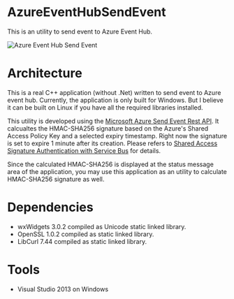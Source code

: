# AzureEventHubSendEvent
This is an utility to send event to Azure Event Hub.

![Azure Event Hub Send Event](http://www.justuke.com/images/github/azureeventhubsendevent_01.png)

# Architecture
This is a real C++ application (without .Net) written to send event to Azure event hub. Currently, the application is only built for Windows. But I believe it can be built on Linux if you have all the required libraries installed.

This utility is developed using the [Microsoft Azure Send Event Rest API](https://msdn.microsoft.com/en-us/library/azure/dn790664.aspx). It calcualtes the HMAC-SHA256 signature based on the Azure's Shared Access Policy Key and a selected expiry timestamp. Right now the signature is set to expire 1 minute after its creation. Please refers to [Shared Access Signature Authentication with Service Bus](https://msdn.microsoft.com/en-us/library/dn170477.aspx) for details.

Since the calculated HMAC-SHA256 is displayed at the status message area of the application, you may use this application as an utility to calculate HMAC-SHA256 signature as well.

# Dependencies
* wxWidgets 3.0.2 compiled as Unicode static linked library.
* OpenSSL 1.0.2 compiled as static linked library.
* LibCurl 7.44 compiled as static linked library.

# Tools
* Visual Studio 2013 on Windows
